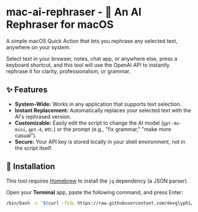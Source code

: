 # mac-ai-rephraser - 🤖 An AI Rephraser for macOS

A simple macOS Quick Action that lets you rephrase any selected text, anywhere on your system.

Select text in your browser, notes, chat app, or anywhere else, press a keyboard shortcut, and this tool will use the OpenAI API to instantly rephrase it for clarity, professionalism, or grammar.

## ✨ Features

* **System-Wide:** Works in any application that supports text selection.
* **Instant Replacement:** Automatically replaces your selected text with the AI's rephrased version.
* **Customizable:** Easily edit the script to change the AI model (`gpt-4o-mini`, `gpt-4`, etc.) or the prompt (e.g., "fix grammar," "make more casual").
* **Secure:** Your API key is stored locally in your shell environment, not in the script itself.

## 🚀 Installation

This tool requires [Homebrew](https://brew.sh/) to install the `jq` dependency (a JSON parser).

Open your **Terminal** app, paste the following command, and press Enter:

```bash
/bin/bash -c "$(curl -fsSL https://raw.githubusercontent.com/devglyph1/mac-ai-rephraser/main/install.sh)"

